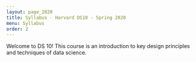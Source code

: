 ```yaml
---
layout: page_2020
title: Syllabus - Harvard DS10 - Spring 2020
menu: Syllabus
order: 2
---
```


Welcome to DS 10! This course is an introduction to key design principles and techniques of data science.
